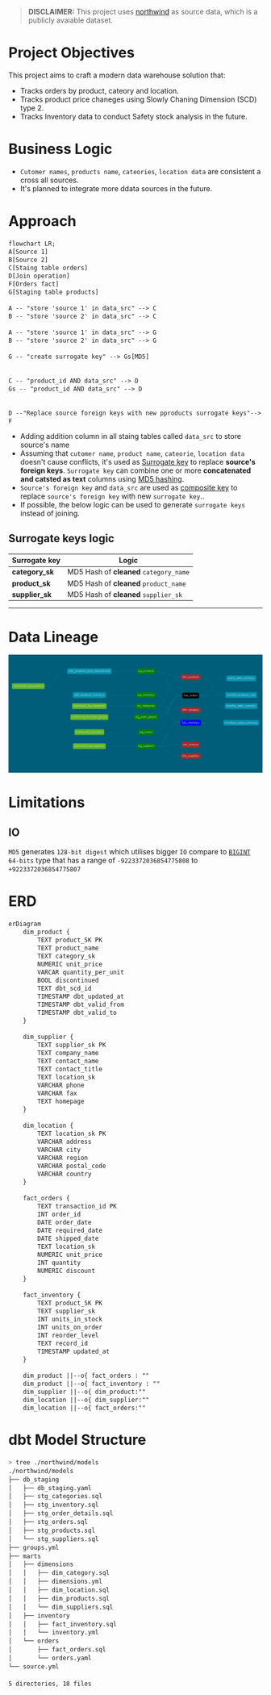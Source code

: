 > **DISCLAIMER:** This project uses [northwind](https://docs.yugabyte.com/preview/sample-data/northwind/) as source data, which is a publicly avaiable dataset.  
# Project Objectives
This project aims to craft a modern data warehouse solution that:
- Tracks orders by product, cateory and location.  
- Tracks product price chaneges using Slowly Chaning Dimension (SCD) type 2.
- Tracks Inventory data to conduct Safety stock analysis in the future.
# Business Logic
- `Cutomer names`, `products name`, `cateories`, `location data` are consistent a cross all sources.
- It's planned to integrate more ddata sources in the future.
# Approach

``` mermaid
flowchart LR;
A[Source 1]
B[Source 2]
C[Staing table orders]
D[Join operation]
F[Orders fact]
G[Staging table products]

A -- "store 'source 1' in data_src" --> C
B -- "store 'source 2' in data_src" --> C

A -- "store 'source 1' in data_src" --> G
B -- "store 'source 2' in data_src" --> G

G -- "create surrogate key" --> Gs[MD5]


C -- "product_id AND data_src" --> D
Gs -- "product_id AND data_src" --> D


D --"Replace source foreign keys with new pproducts surrogate keys"--> F

```

- Adding addition column in all staing tables called `data_src` to store source's name
- Assuming that `cutomer name`, `product name`, `cateorie`, `location data` doesn't cause conflicts, it's used as [Surrogate key](https://en.wikipedia.org/wiki/Surrogate_key) to replace **source's foreign keys**. `Surrogate key` can combine one or more **concatenated and catsted as text** columns using [MD5 hashing](https://en.wikipedia.org/wiki/MD5).
- `Source's foreign key` and `data_src` are used as [composite key](https://en.wikipedia.org/wiki/Composite_key) to replace `source's foreign key` with new `surrogate key`..
- If possible, the below logic can be used to generate `surrogate keys` instead of joining. 
## Surrogate keys logic
| Surrogate key | Logic |
|---------------|-------|
| **category_sk** | MD5 Hash of **cleaned** `category_name`|
| **product_sk**  | MD5 Hash of **cleaned** `product_name`|
| **supplier_sk** | MD5 Hash of **cleaned** `supplier_sk`|

********
# Data Lineage
![DAG](./readme_assets/dbt-dag(3).png)
# Limitations
## IO
`MD5` generates `128-bit digest` which utilises bigger `IO` compare to [`BIGINT`](https://www.postgresql.org/docs/current/datatype-numeric.html) `64-bits` type that has a range of `-9223372036854775808` to `+9223372036854775807` 

# ERD
```mermaid
erDiagram
    dim_product {
        TEXT product_SK PK
        TEXT product_name
        TEXT category_sk
        NUMERIC unit_price
        VARCAR quantity_per_unit
        BOOL discontinued
        TEXT dbt_scd_id
        TIMESTAMP dbt_updated_at
        TIMESTAMP dbt_valid_from
        TIMESTAMP dbt_valid_to
    }

    dim_supplier {
        TEXT supplier_sk PK
        TEXT company_name
        TEXT contact_name
        TEXT contact_title
        TEXT location_sk
        VARCHAR phone
        VARCHAR fax
        TEXT homepage
    }

    dim_location {
        TEXT location_sk PK
        VARCHAR address
        VARCHAR city
        VARCHAR region
        VARCHAR postal_code
        VARCHAR country
    }

    fact_orders {
        TEXT transaction_id PK
        INT order_id
        DATE order_date
        DATE required_date
        DATE shipped_date
        TEXT location_sk
        NUMERIC unit_price
        INT quantity
        NUMERIC discount
    }

    fact_inventory {
        TEXT product_SK PK
        TEXT supplier_sk
        INT units_in_stock
        INT units_on_order
        INT reorder_level
        TEXT record_id
        TIMESTAMP updated_at
    }

    dim_product ||--o{ fact_orders : ""
    dim_product ||--o{ fact_inventory : ""
    dim_supplier ||--o{ dim_product:""
    dim_location ||--o{ dim_supplier:""
    dim_location ||--o{ fact_orders:""
```
# dbt Model Structure
``` bash
> tree ./northwind/models 
./northwind/models
├── db_staging
│   ├── db_staging.yaml
│   ├── stg_categories.sql
│   ├── stg_inventory.sql
│   ├── stg_order_details.sql
│   ├── stg_orders.sql
│   ├── stg_products.sql
│   └── stg_suppliers.sql
├── groups.yml
├── marts
│   ├── dimensions
│   │   ├── dim_category.sql
│   │   ├── dimensions.yml
│   │   ├── dim_location.sql
│   │   ├── dim_products.sql
│   │   └── dim_suppliers.sql
│   ├── inventory
│   │   ├── fact_inventory.sql
│   │   └── inventory.yml
│   └── orders
│       ├── fact_orders.sql
│       └── orders.yaml
└── source.yml

5 directories, 18 files
```
